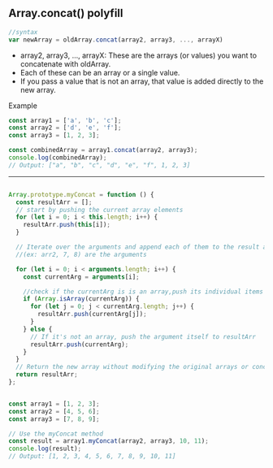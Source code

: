 ## Array.concat() polyfill

```js
//syntax
var newArray = oldArray.concat(array2, array3, ..., arrayX)
```

- array2, array3, ..., arrayX: These are the arrays (or values) you want to concatenate with oldArray.
- Each of these can be an array or a single value.
- If you pass a value that is not an array, that value is added directly to the new array.


Example

```js
const array1 = ['a', 'b', 'c'];
const array2 = ['d', 'e', 'f'];
const array3 = [1, 2, 3];

const combinedArray = array1.concat(array2, array3);
console.log(combinedArray);
// Output: ["a", "b", "c", "d", "e", "f", 1, 2, 3]

```

______________________________________

```js

Array.prototype.myConcat = function () {
  const resultArr = [];
  // start by pushing the current array elements
  for (let i = 0; i < this.length; i++) {
    resultArr.push(this[i]);
  }

  // Iterate over the arguments and append each of them to the result array
  //(ex: arr2, 7, 8) are the arguments

  for (let i = 0; i < arguments.length; i++) {
    const currentArg = arguments[i];

    //check if the currentArg is is an array,push its individual items
    if (Array.isArray(currentArg)) {
      for (let j = 0; j < currentArg.length; j++) {
        resultArr.push(currentArg[j]);
      }
    } else {
      // If it's not an array, push the argument itself to resultArr
      resultArr.push(currentArg);
    }
  }
  // Return the new array without modifying the original arrays or concateneated array
  return resultArr;
};


const array1 = [1, 2, 3];
const array2 = [4, 5, 6];
const array3 = [7, 8, 9];

// Use the myConcat method
const result = array1.myConcat(array2, array3, 10, 11);
console.log(result);
// Output: [1, 2, 3, 4, 5, 6, 7, 8, 9, 10, 11]

```
